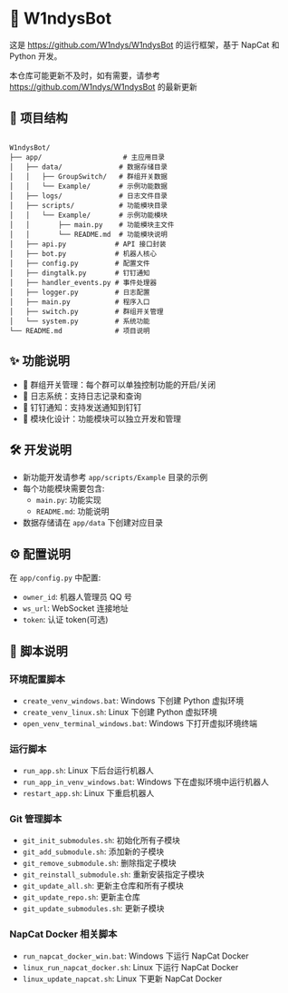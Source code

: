 # 🤖 W1ndysBot

这是 https://github.com/W1ndys/W1ndysBot 的运行框架，基于 NapCat 和 Python 开发。

本仓库可能更新不及时，如有需要，请参考 https://github.com/W1ndys/W1ndysBot 的最新更新

## 📁 项目结构

```

W1ndysBot/
├── app/                    # 主应用目录
│   ├── data/              # 数据存储目录
│   │   ├── GroupSwitch/   # 群组开关数据
│   │   └── Example/       # 示例功能数据
│   ├── logs/              # 日志文件目录
│   ├── scripts/           # 功能模块目录
│   │   └── Example/       # 示例功能模块
│   │       ├── main.py    # 功能模块主文件
│   │       └── README.md  # 功能模块说明
│   ├── api.py            # API 接口封装
│   ├── bot.py            # 机器人核心
│   ├── config.py         # 配置文件
│   ├── dingtalk.py       # 钉钉通知
│   ├── handler_events.py # 事件处理器
│   ├── logger.py         # 日志配置
│   ├── main.py           # 程序入口
│   ├── switch.py         # 群组开关管理
│   └── system.py         # 系统功能
└── README.md             # 项目说明

```

## ✨ 功能说明

- 🔄 群组开关管理：每个群可以单独控制功能的开启/关闭
- 📝 日志系统：支持日志记录和查询
- 💬 钉钉通知：支持发送通知到钉钉
- 🔌 模块化设计：功能模块可以独立开发和管理

## 🛠️ 开发说明

- 新功能开发请参考 `app/scripts/Example` 目录的示例
- 每个功能模块需要包含:
  - `main.py`: 功能实现
  - `README.md`: 功能说明
- 数据存储请在 `app/data` 下创建对应目录

## ⚙️ 配置说明

在 `app/config.py` 中配置:

- `owner_id`: 机器人管理员 QQ 号
- `ws_url`: WebSocket 连接地址
- `token`: 认证 token(可选)

## 📜 脚本说明

### 环境配置脚本

- `create_venv_windows.bat`: Windows 下创建 Python 虚拟环境
- `create_venv_linux.sh`: Linux 下创建 Python 虚拟环境
- `open_venv_terminal_windows.bat`: Windows 下打开虚拟环境终端

### 运行脚本

- `run_app.sh`: Linux 下后台运行机器人
- `run_app_in_venv_windows.bat`: Windows 下在虚拟环境中运行机器人
- `restart_app.sh`: Linux 下重启机器人

### Git 管理脚本

- `git_init_submodules.sh`: 初始化所有子模块
- `git_add_submodule.sh`: 添加新的子模块
- `git_remove_submodule.sh`: 删除指定子模块
- `git_reinstall_submodule.sh`: 重新安装指定子模块
- `git_update_all.sh`: 更新主仓库和所有子模块
- `git_update_repo.sh`: 更新主仓库
- `git_update_submodules.sh`: 更新子模块

### NapCat Docker 相关脚本

- `run_napcat_docker_win.bat`: Windows 下运行 NapCat Docker
- `linux_run_napcat_docker.sh`: Linux 下运行 NapCat Docker
- `linux_update_napcat.sh`: Linux 下更新 NapCat Docker
